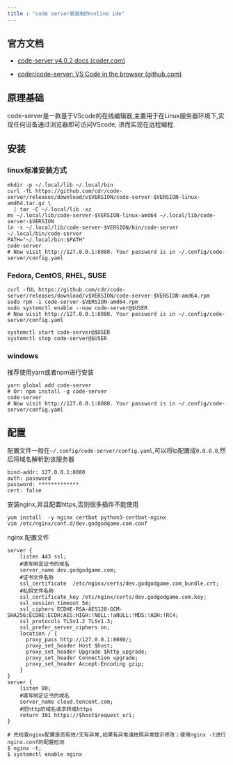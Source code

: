 ```yaml
---
title : "code server安装制作online ide"
---
```


## **官方文档**

-   [code-server v4.0.2 docs (](https://coder.com/docs/code-server/latest)[coder.com](http://coder.com)[)](https://coder.com/docs/code-server/latest)

-   [coder/code-server: VS Code in the browser (](https://github.com/coder/code-server)[github.com](http://github.com)[)](https://github.com/coder/code-server)

## **原理基础**

code-server是一款基于VScode的在线编辑器,主要用于在Linux服务器环境下,实现任何设备通过浏览器即可访问VScode, 进而实现在远程编程.

## **安装**

### linux标准安装方式

```
mkdir -p ~/.local/lib ~/.local/bin
curl -fL https://github.com/cdr/code-server/releases/download/v$VERSION/code-server-$VERSION-linux-amd64.tar.gz \
  | tar -C ~/.local/lib -xz
mv ~/.local/lib/code-server-$VERSION-linux-amd64 ~/.local/lib/code-server-$VERSION
ln -s ~/.local/lib/code-server-$VERSION/bin/code-server ~/.local/bin/code-server
PATH="~/.local/bin:$PATH"
code-server
# Now visit http://127.0.0.1:8080. Your password is in ~/.config/code-server/config.yaml
```

### Fedora, CentOS, RHEL, SUSE

```
curl -fOL https://github.com/cdr/code-server/releases/download/v$VERSION/code-server-$VERSION-amd64.rpm
sudo rpm -i code-server-$VERSION-amd64.rpm
sudo systemctl enable --now code-server@$USER
# Now visit http://127.0.0.1:8080. Your password is in ~/.config/code-server/config.yaml

systemctl start code-server@$USER
systemctl stop code-server@$USER
```

### windows

推荐使用yarn或者npm进行安装

```
yarn global add code-server
# Or: npm install -g code-server
code-server
# Now visit http://127.0.0.1:8080. Your password is in ~/.config/code-server/config.yaml
```

## 配置

配置文件一般在`~/.config/code-server/config.yaml`,可以将ip配置成`0.0.0.0`,然后将域名解析到该服务器

```
bind-addr: 127.0.0.1:8080
auth: password
password: *************
cert: false
```

安装nginx,并且配置https,否则很多插件不能使用

```
yum install  -y nginx certbot python3-certbot-nginx
vim /etc/nginx/conf.d/dev.godgodgame.com.conf
```

nginx.配置文件

```
server {
    listen 443 ssl;
    #填写绑定证书的域名
    server_name dev.godgodgame.com;
    #证书文件名称
    ssl_certificate  /etc/nginx/certs/dev.godgodgame.com_bundle.crt;
    #私钥文件名称
    ssl_certificate_key /etc/nginx/certs/dev.godgodgame.com.key;
    ssl_session_timeout 5m;
    ssl_ciphers ECDHE-RSA-AES128-GCM-SHA256:ECDHE:ECDH:AES:HIGH:!NULL:!aNULL:!MD5:!ADH:!RC4;
    ssl_protocols TLSv1.2 TLSv1.3;
    ssl_prefer_server_ciphers on;
    location / {
      proxy_pass http://127.0.0.1:8080/;
      proxy_set_header Host $host;
      proxy_set_header Upgrade $http_upgrade;
      proxy_set_header Connection upgrade;
      proxy_set_header Accept-Encoding gzip;
    }
}
server {
    listen 80;
    #填写绑定证书的域名
    server_name cloud.tencent.com;
    #把http的域名请求转成https
    return 301 https://$host$request_uri;
}

# 先检查nginx配置是否有效/无有异常,如果有异常请按照异常提示修改；使用nginx -t进行nginx.conf的配置检测
$ nginx -t;
$ systemctl enable nginx
```
